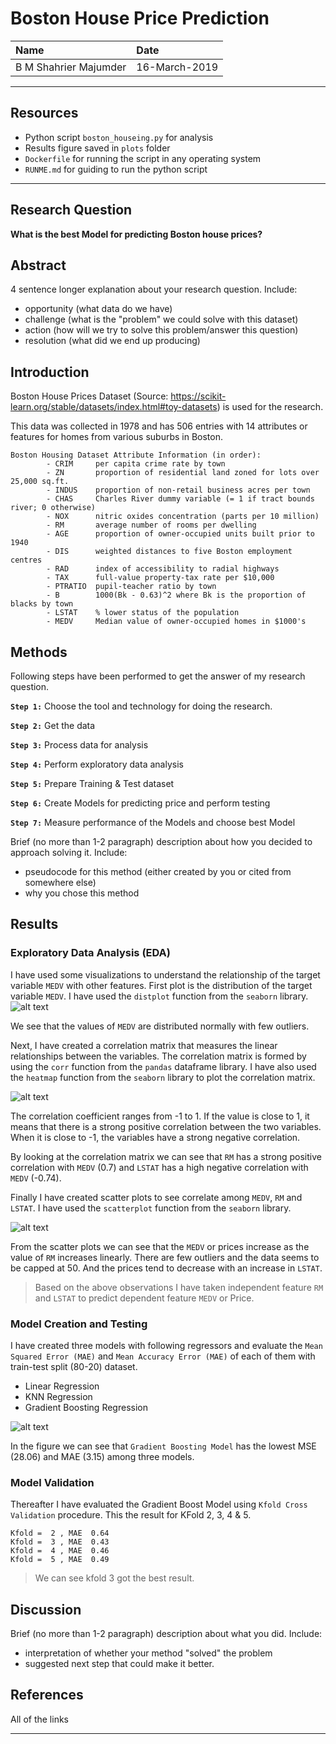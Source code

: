 # Boston House Price Prediction

| Name | Date |
|:-------|:---------------|
| B M Shahrier Majumder | 16-March-2019 |

-----

## Resources

- Python script `boston_houseing.py` for analysis
- Results figure saved in `plots` folder
- `Dockerfile` for running the script in any operating system
- `RUNME.md` for guiding to run the python script

-----

## Research Question

**What is the best Model for predicting Boston house prices?**

## Abstract

4 sentence longer explanation about your research question. Include:

- opportunity (what data do we have)
- challenge (what is the "problem" we could solve with this dataset)
- action (how will we try to solve this problem/answer this question)
- resolution (what did we end up producing)

## Introduction

Boston House Prices Dataset (Source: https://scikit-learn.org/stable/datasets/index.html#toy-datasets) is used for the research.

This data was collected in 1978 and has 506 entries with 14 attributes or features for homes from various suburbs in Boston.

```
Boston Housing Dataset Attribute Information (in order):
        - CRIM     per capita crime rate by town
        - ZN       proportion of residential land zoned for lots over 25,000 sq.ft.
        - INDUS    proportion of non-retail business acres per town
        - CHAS     Charles River dummy variable (= 1 if tract bounds river; 0 otherwise)
        - NOX      nitric oxides concentration (parts per 10 million)
        - RM       average number of rooms per dwelling
        - AGE      proportion of owner-occupied units built prior to 1940
        - DIS      weighted distances to five Boston employment centres
        - RAD      index of accessibility to radial highways
        - TAX      full-value property-tax rate per $10,000
        - PTRATIO  pupil-teacher ratio by town
        - B        1000(Bk - 0.63)^2 where Bk is the proportion of blacks by town
        - LSTAT    % lower status of the population
        - MEDV     Median value of owner-occupied homes in $1000's
```

## Methods

Following steps have been performed to get the answer of my research question.

**`Step 1:`** Choose the tool and technology for doing the research.

**`Step 2:`** Get the data

**`Step 3:`** Process data for analysis

**`Step 4:`** Perform exploratory data analysis

**`Step 5:`** Prepare Training & Test dataset

**`Step 6:`** Create Models for predicting price and perform testing

**`Step 7:`** Measure performance of the Models and choose best Model

Brief (no more than 1-2 paragraph) description about how you decided to approach solving it. Include:

- pseudocode for this method (either created by you or cited from somewhere else)
- why you chose this method

## Results

### Exploratory Data Analysis (EDA)
I have used some visualizations to understand the relationship of the target variable `MEDV` with other features.
First plot is the distribution of the target variable `MEDV`. I have used the `distplot` function from the `seaborn` library.
![alt text](https://github.com/bmshahrier/boston-house-price-prediction/blob/master/plots/histMEDV.png "Histogram")

We see that the values of `MEDV` are distributed normally with few outliers.

Next, I have created a correlation matrix that measures the linear relationships between the variables. The correlation matrix is formed by using the `corr` function from the `pandas` dataframe library. I have also used the `heatmap` function from the `seaborn` library to plot the correlation matrix.

![alt text](https://github.com/bmshahrier/boston-house-price-prediction/blob/master/plots/PearsonHeatMap.png "Pearson Heat Map")

The correlation coefficient ranges from -1 to 1. If the value is close to 1, it means that there is a strong positive correlation between the two variables. When it is close to -1, the variables have a strong negative correlation.

By looking at the correlation matrix we can see that `RM` has a strong positive correlation with `MEDV` (0.7) and `LSTAT` has a high negative correlation with `MEDV` (-0.74).

Finally I have created scatter plots to see correlate among `MEDV`, `RM` and `LSTAT`. I have used the `scatterplot` function from the `seaborn` library.

![alt text](https://github.com/bmshahrier/boston-house-price-prediction/blob/master/plots/scatter-RM-MEDV-LSTAT-MEDV.png "Scatter Plot")

From the scatter plots we can see that the `MEDV` or prices increase as the value of `RM` increases linearly. There are few outliers and the data seems to be capped at 50. And the prices tend to decrease with an increase in `LSTAT`.

>Based on the above observations I have taken independent feature `RM` and `LSTAT` to predict dependent feature `MEDV` or Price. 

### Model Creation and Testing

I have created three models with following regressors and evaluate the `Mean Squared Error (MAE)` and `Mean Accuracy Error (MAE)` of each of them with train-test split (80-20) dataset.
- Linear Regression
- KNN Regression
- Gradient Boosting Regression

![alt text](https://github.com/bmshahrier/boston-house-price-prediction/blob/master/plots/Regression.png "Regression Plots")

In the figure we can see that `Gradient Boosting Model` has the lowest MSE (28.06) and MAE (3.15) among three models. 

### Model Validation

Thereafter I have evaluated the Gradient Boost Model using `Kfold Cross Validation` procedure. This the result for KFold 2, 3, 4 & 5.

```
Kfold =  2 , MAE  0.64
Kfold =  3 , MAE  0.43
Kfold =  4 , MAE  0.46
Kfold =  5 , MAE  0.49
```
>We can see kfold 3 got the best result. 

## Discussion

Brief (no more than 1-2 paragraph) description about what you did. Include:

- interpretation of whether your method "solved" the problem
- suggested next step that could make it better.

## References
All of the links

-------
